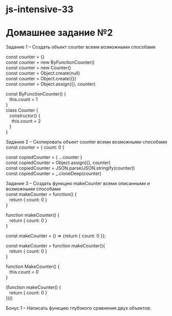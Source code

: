 # js-intensive-33
# Домашнее задание №2

Задание 1 – Создать объект counter всеми возможными способами

  const counter = {}  
  const counter = new ByFunctionCounter()  
  const counter = new Counter()  
  const counter = Object.create(null)  
  const counter = Object.create({})  
  const counter = Object.assign({}, counter)  
  
  const ByFunctionCounter() {  
  &ensp;  this.count = 1  
  }  
  class Counter {  
  &ensp;  constructor() {  
  &ensp;&ensp;    this.count = 2  
  &ensp;  }  
  }  
  

Задание 2 – Скопировать объект counter всеми возможными способами  
  const counter = { count: 0 }  
  
  const copiedCounter = { ...counter }  
  const copiedCounter = Object.assign({}, counter)  
  const copiedCounter = JSON.parse(JSON.stringify(counter))  
  const copiedCounter = _.cloneDeep(counter)  


Задание 3 – Создать функцию makeCounter всеми описанными и возможными способами  
  const makeCounter = function() {  
  &ensp;  return { count: 0 }  
  }  
  
  function makeCounter() {  
  &ensp;  return { count: 0 }  
  }  
  
  const makeCounter = () => {return { count: 0 }};  

  const makeCounter = function makeCounter(){  
  &ensp;  return { count: 0 }  
  }  

  function MakeCounter() {  
  &ensp;  this.count = 0  
  }  

  (function makeCounter() {  
  &ensp;  return { count: 0 }  
  })()  

Бонус 1 – Написать функцию глубокого сравнения двух объектов:  






  
